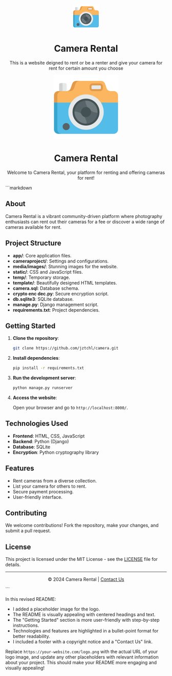 <br />
<div align="center">
  <a href="https://github.com/kmvishnu625/camera">
    <img src="/static/assets/images/camera.png" alt="Logo" width="80" height="80">
  </a>

<h1 align="center">Camera Rental</h1>

  <p align="center">
   This is a  website deigned to rent or be a renter and give your camera for rent for certain amount you choose
</div>


<p align="center">
  <img src="/static/assets/images/camera.png" alt="Camera Rental Logo" width="200">
</p>

<h1 align="center">Camera Rental</h1>

<p align="center">
  Welcome to Camera Rental, your platform for renting and offering cameras for rent!
</p>
```markdown


## About

Camera Rental is a vibrant community-driven platform where photography enthusiasts can rent out their cameras for a fee or discover a wide range of cameras available for rent.

## Project Structure

- **app/**: Core application files.
- **cameraproject/**: Settings and configurations.
- **media/images/**: Stunning images for the website.
- **static/**: CSS and JavaScript files.
- **temp/**: Temporary storage.
- **template/**: Beautifully designed HTML templates.
- **camera.sql**: Database schema.
- **crypto enc dec.py**: Secure encryption script.
- **db.sqlite3**: SQLite database.
- **manage.py**: Django management script.
- **requirements.txt**: Project dependencies.

## Getting Started

1. **Clone the repository**:

   ```bash
   git clone https://github.com/jztchl/camera.git
   ```

2. **Install dependencies**:

   ```bash
   pip install -r requirements.txt
   ```

3. **Run the development server**:

   ```bash
   python manage.py runserver
   ```

4. **Access the website**:

   Open your browser and go to `http://localhost:8000/`.

## Technologies Used

- **Frontend**: HTML, CSS, JavaScript
- **Backend**: Python (Django)
- **Database**: SQLite
- **Encryption**: Python cryptography library

## Features

- Rent cameras from a diverse collection.
- List your camera for others to rent.
- Secure payment processing.
- User-friendly interface.

## Contributing

We welcome contributions! Fork the repository, make your changes, and submit a pull request.

## License

This project is licensed under the MIT License - see the [LICENSE](LICENSE) file for details.

---

<p align="center">
  &copy; 2024 Camera Rental | <a href="https://your-website.com/contact">Contact Us</a>
</p>
```

In this revised README:

- I added a placeholder image for the logo.
- The README is visually appealing with centered headings and text.
- The "Getting Started" section is more user-friendly with step-by-step instructions.
- Technologies and features are highlighted in a bullet-point format for better readability.
- I included a footer with a copyright notice and a "Contact Us" link.

Replace `https://your-website.com/logo.png` with the actual URL of your logo image, and update any other placeholders with relevant information about your project. This should make your README more engaging and visually appealing!
